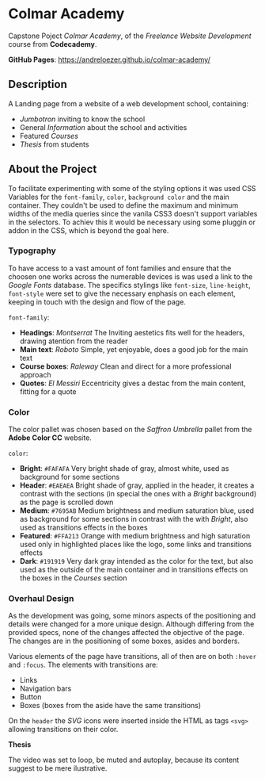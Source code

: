 Colmar Academy
==============

Capstone Poject *Colmar Academy*, of the *Freelance Website Development* course from **Codecademy**.

**GitHub Pages**: https://andreloezer.github.io/colmar-academy/

Description
-----------

A Landing page from a website of a web development school, containing:

- *Jumbotron* inviting to know the school
- General *Information* about the school and activities
- Featured *Courses*
- *Thesis* from students

About the Project
-----------------

To facilitate experimenting with some of the styling options it was used CSS Variables for the `font-family`, `color`, `background color` and the main container. They couldn't be used to define the maximum and minimum widths of the media queries since the vanila CSS3 doesn't support variables in the selectors. To achiev this it would be necessary using some pluggin or addon in the CSS, which is beyond the goal here.

### **Typography**

To have access to a vast amount of font families and ensure that the choosen one works across the numerable devices is was used a link to the *Google Fonts* database. The specifics stylings like `font-size`, `line-height`, `font-style` were set to give the necessary enphasis on each element, keeping in touch with the design and flow of the page.

`font-family`:

- **Headings**:     *Montserrat* The Inviting aestetics fits well for the headers, drawing atention from the reader
- **Main text**:    *Roboto* Simple, yet enjoyable, does a good job for the main text
- **Course boxes**: *Raleway* Clean and direct for a more professional approach
- **Quotes**:       *El Messiri* Eccentricity gives a destac from the main content, fitting for a quote

### **Color**

The color pallet was chosen based on the *Saffron Umbrella* pallet from the **Adobe Color CC** website.

`color`:

- **Bright**:    `#FAFAFA` Very bright shade of gray, almost white, used as background for some sections
- **Header**:    `#EAEAEA` Bright shade of gray, applied in the header, it creates a contrast with the sections (in special the ones with a *Bright* background) as the page is scrolled down
- **Medium**:    `#7695AB` Medium brightness and medium saturation blue, used as background for some sections in contrast with the with *Bright*, also used as transitions effects in the boxes
- **Featured**:  `#FFA213` Orange with medium brightness and high saturation used only in highlighted places like the logo, some links and transitions effects
- **Dark**:      `#191919` Very dark gray intended as the color for the text, but also used as the outside of the main container and in transitions effects on the boxes in the *Courses* section

### **Overhaul Design**

As the development was going, some minors aspects of the positioning and details were changed for a more unique design. Although differing from the provided specs, none of the changes affected the objective of the page. The changes are in the positioning of some boxes, asides and borders.

Various elements of the page have transitions, all of then are on both `:hover` and `:focus`. The elements with transitions are:

- Links
- Navigation bars
- Button
- Boxes (boxes from the aside have the same transitions)

On the `header` the *SVG* icons were inserted inside the HTML as tags `<svg>` allowing transitions on their color.

**Thesis**

 The video was set to loop, be muted and autoplay, because its content suggest to be mere ilustrative.
